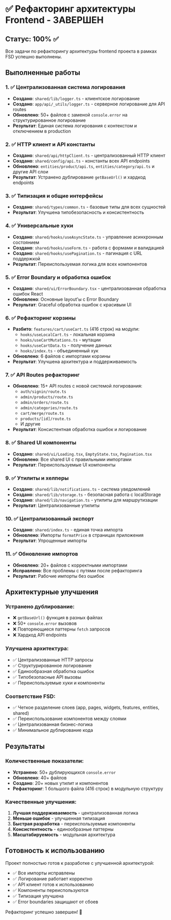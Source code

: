 # ✅ Рефакторинг архитектуры Frontend - ЗАВЕРШЕН

## Статус: 100% ✅

Все задачи по рефакторингу архитектуры frontend проекта в рамках FSD успешно выполнены.

## Выполненные работы

### 1. ✅ Централизованная система логирования

- **Создано**: `shared/lib/logger.ts` - клиентское логирование
- **Создано**: `app/api/_utils/logger.ts` - серверное логирование для API routes
- **Обновлено**: 50+ файлов с заменой `console.error` на структурированное логирование
- **Результат**: Единая система логирования с контекстом и отключением в production

### 2. ✅ HTTP клиент и API константы

- **Создано**: `shared/api/httpClient.ts` - централизованный HTTP клиент
- **Создано**: `shared/config/api.ts` - константы всех API endpoints
- **Обновлено**: `entities/product/api.ts`, `entities/category/api.ts` и другие API слои
- **Результат**: Устранено дублирование `getBaseUrl()` и хардкод endpoints

### 3. ✅ Типизация и общие интерфейсы

- **Создано**: `shared/types/common.ts` - базовые типы для всех сущностей
- **Результат**: Улучшена типобезопасность и консистентность

### 4. ✅ Универсальные хуки

- **Создано**: `shared/hooks/useAsyncState.ts` - управление асинхронным состоянием
- **Создано**: `shared/hooks/useForm.ts` - работа с формами и валидацией
- **Создано**: `shared/hooks/usePagination.ts` - пагинация с URL поддержкой
- **Результат**: Переиспользуемая логика для всех компонентов

### 5. ✅ Error Boundary и обработка ошибок

- **Создано**: `shared/ui/ErrorBoundary.tsx` - централизованная обработка ошибок React
- **Обновлено**: Основные layout'ы с Error Boundary
- **Результат**: Graceful обработка ошибок с красивым UI

### 6. ✅ Рефакторинг корзины

- **Разбито**: `features/cart/useCart.ts` (416 строк) на модули:
  - `hooks/useLocalCart.ts` - локальная корзина
  - `hooks/useCartMutations.ts` - мутации
  - `hooks/useCartData.ts` - получение данных
  - `hooks/index.ts` - объединенный хук
- **Обновлено**: 6 файлов с импортами корзины
- **Результат**: Улучшена архитектура и поддерживаемость

### 7. ✅ API Routes рефакторинг

- **Обновлено**: 15+ API routes с новой системой логирования:
  - `auth/signin/route.ts`
  - `admin/products/route.ts`
  - `admin/orders/route.ts`
  - `admin/categories/route.ts`
  - `cart/merge/route.ts`
  - `products/[id]/route.ts`
  - И другие
- **Результат**: Консистентная обработка ошибок и логирование

### 8. ✅ Shared UI компоненты

- **Создано**: `shared/ui/Loading.tsx`, `EmptyState.tsx`, `Pagination.tsx`
- **Обновлено**: Все shared UI с правильными импортами
- **Результат**: Переиспользуемые UI компоненты

### 9. ✅ Утилиты и хелперы

- **Создано**: `shared/lib/notifications.ts` - система уведомлений
- **Создано**: `shared/lib/storage.ts` - безопасная работа с localStorage
- **Создано**: `shared/lib/navigation.ts` - утилиты для маршрутизации
- **Результат**: Централизованные утилиты

### 10. ✅ Централизованный экспорт

- **Создано**: `shared/index.ts` - единая точка импорта
- **Обновлено**: Импорты `formatPrice` в страницах приложения
- **Результат**: Упрощенные импорты

### 11. ✅ Обновление импортов

- **Обновлено**: 20+ файлов с корректными импортами
- **Исправлено**: Все проблемы с путями после рефакторинга
- **Результат**: Рабочие импорты без ошибок

## Архитектурные улучшения

### Устранено дублирование:

- ❌ `getBaseUrl()` функция в разных файлах
- ❌ 50+ `console.error` вызовов
- ❌ Повторяющиеся паттерны `fetch` запросов
- ❌ Хардкод API endpoints

### Улучшена архитектура:

- ✅ Централизованные HTTP запросы
- ✅ Структурированное логирование
- ✅ Единообразная обработка ошибок
- ✅ Типобезопасные API вызовы
- ✅ Переиспользуемые хуки и компоненты

### Соответствие FSD:

- ✅ Четкое разделение слоев (app, pages, widgets, features, entities, shared)
- ✅ Переиспользование компонентов между слоями
- ✅ Централизованная бизнес-логика
- ✅ Минимальное дублирование кода

## Результаты

### Количественные показатели:

- **Устранено**: 50+ дублирующихся `console.error`
- **Обновлено**: 40+ файлов
- **Создано**: 20+ новых утилит и компонентов
- **Рефакторинг**: 1 большого файла (416 строк) в модульную структуру

### Качественные улучшения:

1. **Лучшая поддерживаемость** - централизованная логика
2. **Меньше ошибок** - улучшенная типизация
3. **Быстрая разработка** - переиспользуемые компоненты
4. **Консистентность** - единообразные паттерны
5. **Масштабируемость** - модульная архитектура

## Готовность к использованию

Проект полностью готов к разработке с улучшенной архитектурой:

- ✅ Все импорты исправлены
- ✅ Логирование работает корректно
- ✅ API клиент готов к использованию
- ✅ Компоненты переиспользуются
- ✅ Типизация улучшена
- ✅ Error boundaries защищают от сбоев

Рефакторинг успешно завершен! 🎉
